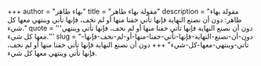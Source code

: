 +++
author = "بهاء طاهر"
title = "مقولة بهاء طاهر"
description = "مقولة بهاء طاهر: دون أن نصنع النهاية فإنها تأتي خفنا منها أو لم نخف، فإنها تأتي وينتهي معها كل شيء."
quote = '''دون أن نصنع النهاية فإنها تأتي خفنا منها أو لم نخف، فإنها تأتي وينتهي معها كل شيء.'''
slug = "دون-أن-نصنع-النهاية-فإنها-تأتي-خفنا-منها-أو-لم-نخف-فإنها-تأتي-وينتهي-معها-كل-شيء"
+++
دون أن نصنع النهاية فإنها تأتي خفنا منها أو لم نخف، فإنها تأتي وينتهي معها كل شيء.
